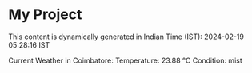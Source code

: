 # My Project

This content is dynamically generated in Indian Time (IST): 2024-02-19 05:28:16 IST


Current Weather in Coimbatore:
Temperature: 23.88 °C
Condition: mist
